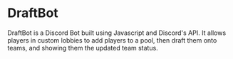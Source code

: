# DraftBot
DraftBot is a Discord Bot built using Javascript and Discord's API. It allows players in custom lobbies to add players to a pool, then draft them onto teams, and showing them the updated team status.
